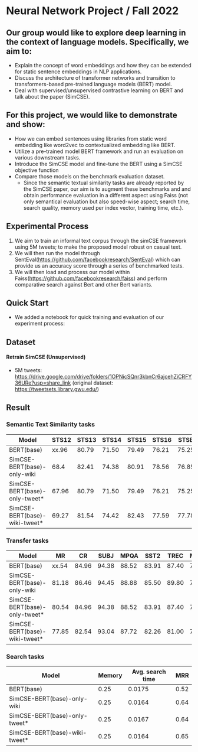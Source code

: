 # Neural Network Project / Fall 2022

## Our group would like to explore deep learning in the context of language models. Specifically, we aim to:
* Explain the concept of word embeddings and how they can be extended for static sentence embeddings in NLP applications.
* Discuss the architecture of transformer networks and transition to transformers-based pre-trained language models (BERT) model.
* Deal with supervised/unsupervised contrastive learning on BERT and talk about the paper (SimCSE).

## For this project, we would like to demonstrate and show:
* How we can embed sentences using libraries from static word embedding like word2vec to contextualized embedding like BERT.
* Utilize a pre-trained model BERT framework and run an evaluation on various downstream tasks.
* Introduce the SimCSE model and fine-tune the BERT using a SimCSE objective function
* Compare those models on the benchmark evaluation dataset.
    - Since the semantic textual similarity tasks are already reported by the SimCSE paper, our aim is to augment these benchmarks and and obtain performance evaluation in a different aspect using Faiss (not only semantical evaluation but also speed-wise aspect; search time, search quality, memory used per index vector, training time, etc.).
    
## Experimental Process
1. We aim to train an informal text corpus through the simCSE framework using 5M tweets; to make the proposed model robust on casual text.
2. We will then run the model through SentEval(https://github.com/facebookresearch/SentEval) which can provide us an accuracy score through a series of benchmarked tests.
3. We will then load and process our model within Faiss(https://github.com/facebookresearch/faiss) and perform comparative search against Bert and other Bert variants.

## Quick Start
* We added a notebook for quick training and evaluation of our experiment process: 

## Dataset
#### Retrain SimCSE (Unsupervised)
* 5M tweets: https://drive.google.com/drive/folders/1OPNicSQnr3kbnCr6ajcehZiCRFY36URe?usp=share_link (original dataset: https://tweetsets.library.gwu.edu/)

## Result
### Semantic Text Similarity tasks

|Model| STS12 | STS13 | STS14 | STS15 | STS16 | STSB | SICKR |  Avg. |
|----|------|---|---|------|---|---|------|---|
|BERT(base)| xx.96 | 80.79 | 71.50 | 79.49 | 76.21 |    75.25     |      67.92      | 74.16|
|SimCSE-BERT(base)-only-wiki| 68.4	| 82.41	|74.38	|80.91	|78.56	|76.85|	72.23	|76.25|
|SimCSE-BERT(base)-only-tweet*| 67.96 | 80.79 | 71.50 | 79.49 | 76.21 |    75.25     |      67.92      | 74.16|
|SimCSE-BERT(base)-wiki-tweet*| 69.27 | 81.54 | 74.42 | 82.43 | 77.59 |    77.78     |      70.78      | 76.26|

### Transfer tasks
|Model|   MR  |   CR  |  SUBJ |  MPQA |  SST2 |  TREC |  MRPC |  Avg. |
|----|------|---|---|------|---|---|------|---|
|BERT(base)| xx.54 | 84.96 | 94.38 | 88.52 | 83.91 | 87.40 | 72.52 | 84.60 |
|SimCSE-BERT(base)-only-wiki| 81.18	|86.46	|94.45|	88.88	|85.50	|89.80|	74.43	|85.81 |
|SimCSE-BERT(base)-only-tweet*| 80.54 | 84.96 | 94.38 | 88.52 | 83.91 | 87.40 | 72.52 | 84.60 |
|SimCSE-BERT(base)-wiki-tweet*| 77.85 | 82.54 | 93.04 | 87.72 | 82.26 | 81.00 | 75.54 | 82.85 |

### Search tasks

|Model|Memory|Avg. search time|MRR|
|------|---|---|------|
|BERT(base)|0.25|0.0175|0.52|
|SimCSE-BERT(base)-only-wiki|0.25|0.0164|0.64|
|SimCSE-BERT(base)-only-tweet*|0.25|0.0167|0.64|
|SimCSE-BERT(base)-wiki-tweet*|0.25|0.0164|0.65|

